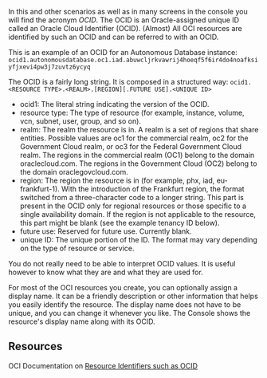 In this and other scenarios as well as in many screens in the console you will find the acronym *OCID*. The OCID is an Oracle-assigned unique ID called an Oracle Cloud Identifier (OCID). (Almost) All OCI resources are identified by such an OCID and can be referred to with an OCID. 

This is an example of an OCID for an Autonomous Database instance:
`ocid1.autonomousdatabase.oc1.iad.abuwcljrkvawrij4hoeqf5f6ir4do4noafksiyfjxevi4pw3j7zuvtz6ycyq`

The OCID is a fairly long string. It is composed in a structured way:
`ocid1.<RESOURCE TYPE>.<REALM>.[REGION][.FUTURE USE].<UNIQUE ID>`

* ocid1: The literal string indicating the version of the OCID.
* resource type: The type of resource (for example, instance, volume, vcn, subnet, user, group, and so on).
* realm: The realm the resource is in. A realm is a set of regions that share entities. Possible values are oc1 for the commercial realm, oc2 for the Government Cloud realm, or oc3 for the Federal Government Cloud realm. The regions in the commercial realm (OC1) belong to the domain oraclecloud.com. The regions in the Government Cloud (OC2) belong to the domain oraclegovcloud.com.
* region: The region the resource is in (for example, phx, iad, eu-frankfurt-1). With the introduction of the Frankfurt region, the format switched from a three-character code to a longer string. This part is present in the OCID only for regional resources or those specific to a single availability domain. If the region is not applicable to the resource, this part might be blank (see the example tenancy ID below).
* future use: Reserved for future use. Currently blank.
* unique ID: The unique portion of the ID. The format may vary depending on the type of resource or service.

You do not really need to be able to interpret OCID values. It is useful however to know what they are and what they are used for. 

For most of the OCI resources you create, you can optionally assign a display name. It can be a friendly description or other information that helps you easily identify the resource. The display name does not have to be unique, and you can change it whenever you like. The Console shows the resource's display name along with its OCID.

## Resources

OCI Documentation on [Resource Identifiers such as OCID](https://docs.cloud.oracle.com/en-us/iaas/Content/General/Concepts/identifiers.htm)